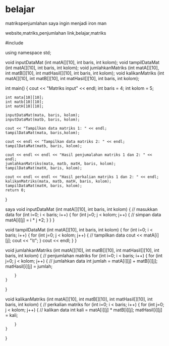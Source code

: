 # belajar
matrikspenjumlahan
saya ingin menjadi iron man



website,matriks,penjumlahan
link,belajar,matriks





#include <iostream>

using namespace std;

void inputDataMat (int matA[][10], int baris, int kolom);
void tampilDataMat (int matA[][10], int baris, int kolom);
void jumlahkanMatriks (int matA[][10], int matB[][10],
                        int matHasil[][10], int baris, int kolom);
void kalikanMatriks (int matA[][10], int matB[][10],
                        int matHasil[][10], int baris, int kolom);

int main()
{
    cout << "Matriks input" << endl;
    int baris = 4;
    int kolom = 5;

    int mata[10][10];
    int matb[10][10];
    int matH[10][10];

    inputDataMat(mata, baris, kolom);
    inputDataMat(matb, baris, kolom);

    cout << "Tampilkan data matriks 1: " << endl;
    tampilDataMat(mata, baris,kolom);

    cout << endl << "Tampilkan data matriks 2: " << endl;
    tampilDataMat(matb, baris, kolom);

    cout << endl << endl << "Hasil penjumalahan matriks 1 dan 2: " << endl;
    jumlahkanMatriks(mata, matb, matH, baris, kolom);
    tampilDataMat(matH, baris, kolom);

    cout << endl << endl << "Hasil perkalian matriks 1 dan 2: " << endl;
    kalikanMatriks(mata, matb, matH, baris, kolom);
    tampilDataMat(matH, baris, kolom);
    return 0;
}

saya
void inputDataMat (int matA[][10], int baris, int kolom)
{
    // masukkan data
    for (int i=0; i < baris; i++)
    {
        for (int j=0; j < kolom; j++)
        {
            // simpan data
            matA[i][j] = i * j *2;
        }
    }
}

void tampilDataMat (int matA[][10], int baris, int kolom)
{
    for (int i=0; i < baris; i++)
    {
        for (int j=0; j < kolom; j++)
        {
            // tampilkan data
            cout << matA[i][j];
            cout << "\t";
        }
        cout << endl;
    }
}

void jumlahkanMatriks (int matA[][10], int matB[][10],
                    int matHasil[][10], int baris, int kolom)
{
    // penjumlahan matriks
    for (int i=0; i < baris; i++)
    {
        for (int j=0; j < kolom; j++)
        {
            // jumlahkan data
            int jumlah = matA[i][j] + matB[i][j];
            matHasil[i][j] = jumlah;


        }
    }
}


void kalikanMatriks (int matA[][10], int matB[][10],
                    int matHasil[][10], int baris, int kolom)
{
    // perkalian matriks
    for (int i=0; i < baris; i++)
    {
        for (int j=0; j < kolom; j++)
        {
            // kalikan data
            int kali = matA[i][j] * matB[i][j];
            matHasil[i][j] = kali;


        }
    }
}
